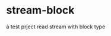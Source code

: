 stream-block
===============================================

a test prject read stream with block type
